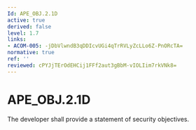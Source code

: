 ```yaml
---
Id: APE_OBJ.2.1D
active: true
derived: false
level: 1.7
links:
- ACOM-005: -jDbVlwndB3qDDIcvUGi4qTrRVLyZcLLo6Z-PnORcTA=
normative: true
ref: ''
reviewed: cPYJjTErOdEHCij1FFf2aut3gBbM-vIOLIim7rkVNk8=
---
```


# APE_OBJ.2.1D

The developer shall provide a statement of security objectives.